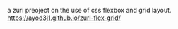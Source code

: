 a  zuri preoject on the use of css flexbox and grid layout.
https://ayod3j1.github.io/zuri-flex-grid/
